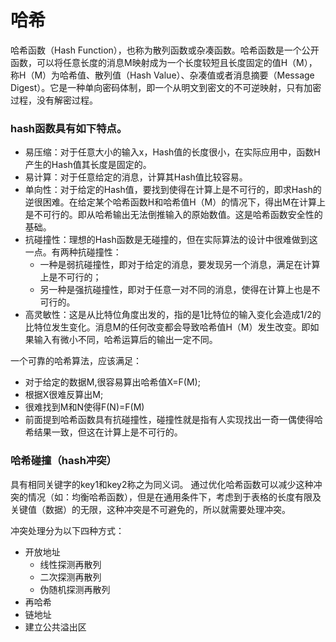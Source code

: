 # 哈希
<!-- @author DHJT 2019-09-05 -->

哈希函数（Hash Function），也称为散列函数或杂凑函数。哈希函数是一个公开函数，可以将任意长度的消息M映射成为一个长度较短且长度固定的值H（M），称H（M）为哈希值、散列值（Hash Value）、杂凑值或者消息摘要（Message Digest）。它是一种单向密码体制，即一个从明文到密文的不可逆映射，只有加密过程，没有解密过程。

### hash函数具有如下特点。
- 易压缩：对于任意大小的输入x，Hash值的长度很小，在实际应用中，函数H产生的Hash值其长度是固定的。
- 易计算：对于任意给定的消息，计算其Hash值比较容易。
- 单向性：对于给定的Hash值，要找到使得在计算上是不可行的，即求Hash的逆很困难。在给定某个哈希函数H和哈希值H（M）的情况下，得出M在计算上是不可行的。即从哈希输出无法倒推输入的原始数值。这是哈希函数安全性的基础。
- 抗碰撞性：理想的Hash函数是无碰撞的，但在实际算法的设计中很难做到这一点。有两种抗碰撞性：
    + 一种是弱抗碰撞性，即对于给定的消息，要发现另一个消息，满足在计算上是不可行的；
    + 另一种是强抗碰撞性，即对于任意一对不同的消息，使得在计算上也是不可行的。
- 高灵敏性：这是从比特位角度出发的，指的是1比特位的输入变化会造成1/2的比特位发生变化。消息M的任何改变都会导致哈希值H（M）发生改变。即如果输入有微小不同，哈希运算后的输出一定不同。

一个可靠的哈希算法，应该满足：

- 对于给定的数据M,很容易算出哈希值X=F(M);
- 根据X很难反算出M;
- 很难找到M和N使得F(N)=F(M)
- 前面提到哈希函数具有抗碰撞性，碰撞性就是指有人实现找出一奇一偶使得哈希结果一致，但这在计算上是不可行的。

### 哈希碰撞（hash冲突）
具有相同关键字的key1和key2称之为同义词。
通过优化哈希函数可以减少这种冲突的情况（如：均衡哈希函数），但是在通用条件下，考虑到于表格的长度有限及关键值（数据）的无限，这种冲突是不可避免的，所以就需要处理冲突。

冲突处理分为以下四种方式：

- 开放地址
    + 线性探测再散列
    + 二次探测再散列
    + 伪随机探测再散列
- 再哈希
- 链地址
- 建立公共溢出区
